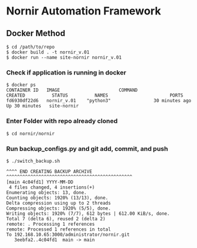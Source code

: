 # Nornir Automation Framework


## Docker Method
```
$ cd /path/to/repo
$ docker build . -t nornir_v.01
$ docker run --name site-nornir nornir_v.01
```
### Check if application is running in docker

```
$ docker ps
CONTAINER ID   IMAGE                      COMMAND                  CREATED          STATUS          NAMES                       PORTS                                                                                    
fd6930df22d6   nornir_v.01    "python3"                30 minutes ago   Up 30 minutes   site-nornir

```

### Enter Folder with repo already cloned                                                                                        
```
$ cd nornir/nornir
```
### Run backup_configs.py and git add, commit, and push
``` 
$ ./switch_backup.sh

^^^^ END CREATING BACKUP ARCHIVE ^^^^^^^^^^^^^^^^^^^^^^^^^^^^^^^^^^^^^^^^^^^^^^^
[main 4c04fd1] YYYY-MM-DD
 4 files changed, 4 insertions(+)
Enumerating objects: 13, done.
Counting objects: 1920% (13/13), done.
Delta compression using up to 2 threads
Compressing objects: 1920% (5/5), done.
Writing objects: 1920% (7/7), 612 bytes | 612.00 KiB/s, done.
Total 7 (delta 6), reused 2 (delta 2)
remote: . Processing 1 references
remote: Processed 1 references in total
To 192.168.10.65:3000/administrator/nornir.git
   3eebfa2..4c04fd1  main -> main
```
